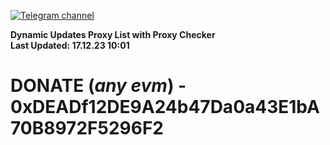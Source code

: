 [![Telegram channel](https://img.shields.io/endpoint?url=https://runkit.io/damiankrawczyk/telegram-badge/branches/master?url=https://t.me/n4z4v0d)](https://t.me/n4z4v0d) 

**Dynamic Updates Proxy List with Proxy Checker**  
**Last Updated: 17.12.23 10:01**

# DONATE (_any evm_) - 0xDEADf12DE9A24b47Da0a43E1bA70B8972F5296F2
